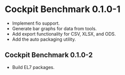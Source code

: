# Cockpit Benchmark 0.1.0-1

* Implement fio support.
* Generate bar graphs for data from tools.
* Add export functionality for CSV, XLSX, and ODS.
* Add the auto packaging utility.

## Cockpit Benchmark 0.1.0-2

* Build EL7 packages.
